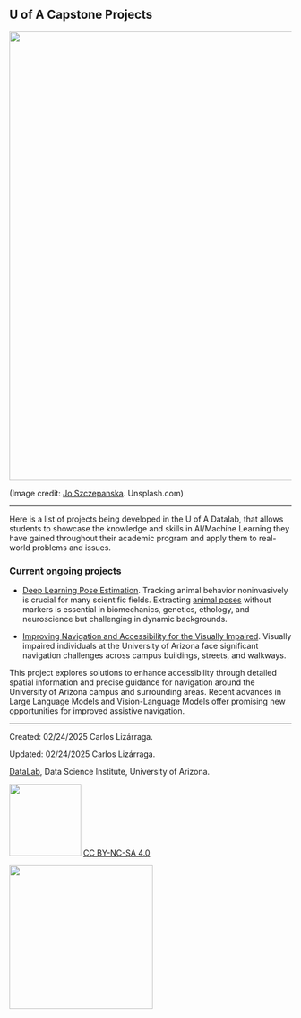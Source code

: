 
## U of A Capstone Projects


<img src="https://images.unsplash.com/photo-1542626991-cbc4e32524cc?q=80&w=2069&auto=format&fit=crop&ixlib=rb-4.0.3&ixid=M3wxMjA3fDB8MHxwaG90by1wYWdlfHx8fGVufDB8fHx8fA%3D%3D" width=800>

(Image credit: [Jo Szczepanska](https://unsplash.com/@joszczepanska). Unsplash.com)

***

Here is a list of projects being developed in the U of A Datalab, that allows students to showcase the knowledge and skills in AI/Machine Learning they have gained throughout their academic program and apply them to real-world problems and issues.

### Current ongoing projects

* [Deep Learning Pose Estimation](https://github.com/ua-datalab/DL-pose-estimation/wiki). Tracking animal behavior noninvasively is crucial for many scientific fields. Extracting [animal poses](https://en.wikipedia.org/wiki/Articulated_body_pose_estimation) without markers is essential in biomechanics, genetics, ethology, and neuroscience but challenging in dynamic backgrounds.

* [Improving Navigation and Accessibility for the Visually Impaired](). Visually impaired individuals at the University of Arizona face significant navigation challenges across campus buildings, streets, and walkways.

This project explores solutions to enhance accessibility through detailed spatial information and precise guidance for navigation around the University of Arizona campus and surrounding areas. Recent advances in Large Language Models and Vision-Language Models offer promising new opportunities for improved assistive navigation.

***

Created: 02/24/2025 Carlos Lizárraga.

Updated: 02/24/2025 Carlos Lizárraga.

[DataLab](https://www.datascience.arizona.edu/education/uarizona-data-lab), Data Science Institute,
University of Arizona. 


<img src="https://mirrors.creativecommons.org/presskit/buttons/88x31/png/by-nc-sa.png" width="128">  [CC BY-NC-SA 4.0](https://creativecommons.org/licenses/by-nc-sa/4.0/)

[<img src="https://datascience.arizona.edu/sites/default/files/Data%20Science%20Institute_Webheader%20%281%29.svg" width="256">](https://datascience.arizona.edu)

